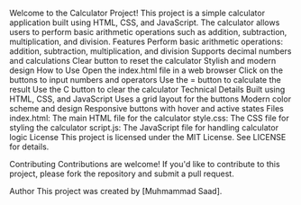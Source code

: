 Welcome to the Calculator Project!
This project is a simple calculator application built using HTML, CSS, and JavaScript. The calculator allows users to perform basic arithmetic operations such as addition, subtraction, multiplication, and division.
Features
Perform basic arithmetic operations: addition, subtraction, multiplication, and division
Supports decimal numbers and calculations
Clear button to reset the calculator
Stylish and modern design
How to Use
Open the index.html file in a web browser
Click on the buttons to input numbers and operators
Use the = button to calculate the result
Use the C button to clear the calculator
Technical Details
Built using HTML, CSS, and JavaScript
Uses a grid layout for the buttons
Modern color scheme and design
Responsive buttons with hover and active states
Files
index.html: The main HTML file for the calculator
style.css: The CSS file for styling the calculator
script.js: The JavaScript file for handling calculator logic
License
This project is licensed under the MIT License. See LICENSE for details.

Contributing
Contributions are welcome! If you'd like to contribute to this project, please fork the repository and submit a pull request.

Author
This project was created by [Muhmammad Saad].
